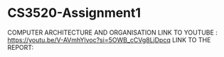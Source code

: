 # CS3520-Assignment1
COMPUTER ARCHITECTURE AND ORGANISATION
LINK TO YOUTUBE  :  https://youtu.be/V-AVmhYlvoc?si=5OWB_cCVg8LjDpcq
LINK TO THE REPORT:
